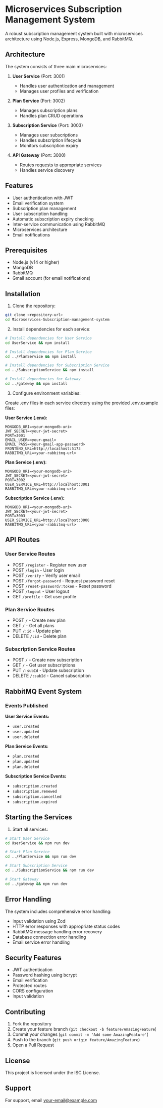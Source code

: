 # Microservices Subscription Management System

A robust subscription management system built with microservices architecture using Node.js, Express, MongoDB, and RabbitMQ.

## Architecture

The system consists of three main microservices:

1. **User Service** (Port: 3001)
   - Handles user authentication and management
   - Manages user profiles and verification

2. **Plan Service** (Port: 3002)
   - Manages subscription plans
   - Handles plan CRUD operations

3. **Subscription Service** (Port: 3003)
   - Manages user subscriptions
   - Handles subscription lifecycle
   - Monitors subscription expiry

4. **API Gateway** (Port: 3000)
   - Routes requests to appropriate services
   - Handles service discovery

## Features

- User authentication with JWT
- Email verification system
- Subscription plan management
- User subscription handling
- Automatic subscription expiry checking
- Inter-service communication using RabbitMQ
- Microservices architecture
- Email notifications

## Prerequisites

- Node.js (v14 or higher)
- MongoDB
- RabbitMQ
- Gmail account (for email notifications)

## Installation

1. Clone the repository:
```bash
git clone <repository-url>
cd Microservices-Subscription-management-system
```

2. Install dependencies for each service:
```bash
# Install dependencies for User Service
cd UserService && npm install

# Install dependencies for Plan Service
cd ../PlanService && npm install

# Install dependencies for Subscription Service
cd ../SubscriptionService && npm install

# Install dependencies for Gateway
cd ../gateway && npm install
```

3. Configure environment variables:

Create .env files in each service directory using the provided .env.example files:

**User Service (.env):**
```env
MONGODB_URI=<your-mongodb-uri>
JWT_SECRET=<your-jwt-secret>
PORT=3001
EMAIL_USER=<your-gmail>
EMAIL_PASS=<your-gmail-app-password>
FRONTEND_URL=http://localhost:5173
RABBITMQ_URL=<your-rabbitmq-url>
```

**Plan Service (.env):**
```env
MONGODB_URI=<your-mongodb-uri>
JWT_SECRET=<your-jwt-secret>
PORT=3002
USER_SERVICE_URL=http://localhost:3001
RABBITMQ_URL=<your-rabbitmq-url>
```

**Subscription Service (.env):**
```env
MONGODB_URI=<your-mongodb-uri>
JWT_SECRET=<your-jwt-secret>
PORT=3003
USER_SERVICE_URL=http://localhost:3000
RABBITMQ_URL=<your-rabbitmq-url>
```

## API Routes

### User Service Routes
- POST `/register` - Register new user
- POST `/login` - User login
- POST `/verify` - Verify user email
- POST `/forgot-password` - Request password reset
- POST `/reset-password/:token` - Reset password
- POST `/logout` - User logout
- GET `/profile` - Get user profile

### Plan Service Routes
- POST `/` - Create new plan
- GET `/` - Get all plans
- PUT `/:id` - Update plan
- DELETE `/:id` - Delete plan

### Subscription Service Routes
- POST `/` - Create new subscription
- GET `/` - Get user subscriptions
- PUT `/:subId` - Update subscription
- DELETE `/:subId` - Cancel subscription

## RabbitMQ Event System

### Events Published

**User Service Events:**
- `user.created`
- `user.updated`
- `user.deleted`

**Plan Service Events:**
- `plan.created`
- `plan.updated`
- `plan.deleted`

**Subscription Service Events:**
- `subscription.created`
- `subscription.renewed`
- `subscription.cancelled`
- `subscription.expired`

## Starting the Services

1. Start all services:

```bash
# Start User Service
cd UserService && npm run dev

# Start Plan Service
cd ../PlanService && npm run dev

# Start Subscription Service
cd ../SubscriptionService && npm run dev

# Start Gateway
cd ../gateway && npm run dev
```

## Error Handling

The system includes comprehensive error handling:
- Input validation using Zod
- HTTP error responses with appropriate status codes
- RabbitMQ message handling error recovery
- Database connection error handling
- Email service error handling

## Security Features

- JWT authentication
- Password hashing using bcrypt
- Email verification
- Protected routes
- CORS configuration
- Input validation

## Contributing

1. Fork the repository
2. Create your feature branch (`git checkout -b feature/AmazingFeature`)
3. Commit your changes (`git commit -m 'Add some AmazingFeature'`)
4. Push to the branch (`git push origin feature/AmazingFeature`)
5. Open a Pull Request

## License

This project is licensed under the ISC License.

## Support

For support, email [your-email@example.com](mailto:your-email@example.com)